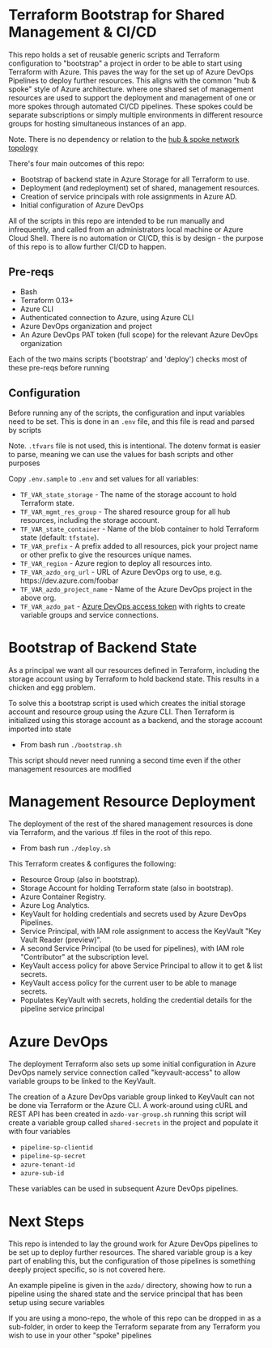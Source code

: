 # Terraform Bootstrap for Shared Management & CI/CD

This repo holds a set of reusable generic scripts and Terraform configuration to "bootstrap" a project in order to be able to start using Terraform with Azure. This paves the way for the set up of Azure DevOps Pipelines to deploy further resources. This aligns with the common "hub & spoke" style of Azure architecture. where one shared set of management resources are used to support the deployment and management of one or more spokes through automated CI/CD pipelines. These spokes could be separate subscriptions or simply multiple environments in different resource groups for hosting simultaneous instances of an app.

Note. There is no dependency or relation to the [hub & spoke network topology](https://docs.microsoft.com/en-us/azure/cloud-adoption-framework/ready/azure-best-practices/hub-spoke-network-topology)

There's four main outcomes of this repo:

- Bootstrap of backend state in Azure Storage for all Terraform to use.
- Deployment (and redeployment) set of shared, management resources.
- Creation of service principals with role assignments in Azure AD.
- Initial configuration of Azure DevOps

All of the scripts in this repo are intended to be run manually and infrequently, and called from an administrators local machine or Azure Cloud Shell. There is no automation or CI/CD, this is by design - the purpose of this repo is to allow further CI/CD to happen.

## Pre-reqs

- Bash
- Terraform 0.13+
- Azure CLI
- Authenticated connection to Azure, using Azure CLI
- Azure DevOps organization and project
- An Azure DevOps PAT token (full scope) for the relevant Azure DevOps organization

Each of the two mains scripts ('bootstrap' and 'deploy') checks most of these pre-reqs before running

## Configuration

Before running any of the scripts, the configuration and input variables need to be set. This is done in an `.env` file, and this file is read and parsed by scripts

Note. `.tfvars` file is not used, this is intentional. The dotenv format is easier to parse, meaning we can use the values for bash scripts and other purposes

Copy `.env.sample` to `.env` and set values for all variables:

- `TF_VAR_state_storage` - The name of the storage account to hold Terraform state.
- `TF_VAR_mgmt_res_group` - The shared resource group for all hub resources, including the storage account.
- `TF_VAR_state_container` - Name of the blob container to hold Terraform state (default: `tfstate`).
- `TF_VAR_prefix` - A prefix added to all resources, pick your project name or other prefix to give the resources unique names.
- `TF_VAR_region` - Azure region to deploy all resources into.
- `TF_VAR_azdo_org_url` - URL of Azure DevOps org to use, e.g. https<span>://dev.azure.com/foobar</span>
- `TF_VAR_azdo_project_name` - Name of the Azure DevOps project in the above org.
- `TF_VAR_azdo_pat` - [Azure DevOps access token](https://docs.microsoft.com/en-us/azure/devops/organizations/accounts/use-personal-access-tokens-to-authenticate?view=azure-devops&tabs=preview-page) with rights to create variable groups and service connections.

# Bootstrap of Backend State

As a principal we want all our resources defined in Terraform, including the storage account using by Terraform to hold backend state. This results in a chicken and egg problem.

To solve this a bootstrap script is used which creates the initial storage account and resource group using the Azure CLI. Then Terraform is initialized using this storage account as a backend, and the storage account imported into state

- From bash run `./bootstrap.sh`

This script should never need running a second time even if the other management resources are modified

# Management Resource Deployment

The deployment of the rest of the shared management resources is done via Terraform, and the various .tf files in the root of this repo.

- From bash run `./deploy.sh`

This Terraform creates & configures the following:

- Resource Group (also in bootstrap).
- Storage Account for holding Terraform state (also in bootstrap).
- Azure Container Registry.
- Azure Log Analytics.
- KeyVault for holding credentials and secrets used by Azure DevOps Pipelines.
- Service Principal, with IAM role assignment to access the KeyVault "Key Vault Reader (preview)".
- A second Service Principal (to be used for pipelines), with IAM role "Contributor" at the subscription level.
- KeyVault access policy for above Service Principal to allow it to get & list secrets.
- KeyVault access policy for the current user to be able to manage secrets.
- Populates KeyVault with secrets, holding the credential details for the pipeline service principal

# Azure DevOps

The deployment Terraform also sets up some initial configuration in Azure DevOps namely service connection called "keyvault-access" to allow variable groups to be linked to the KeyVault.

The creation of a Azure DevOps variable group linked to KeyVault can not be done via Terraform or the Azure CLI. A work-around using cURL and REST API has been created in `azdo-var-group.sh` running this script will create a variable group called `shared-secrets` in the project and populate it with four variables

- `pipeline-sp-clientid`
- `pipeline-sp-secret`
- `azure-tenant-id`
- `azure-sub-id`

These variables can be used in subsequent Azure DevOps pipelines.

# Next Steps

This repo is intended to lay the ground work for Azure DevOps pipelines to be set up to deploy further resources. The shared variable group is a key part of enabling this, but the configuration of those pipelines is something deeply project specific, so is not covered here.

An example pipeline is given in the `azdo/` directory, showing how to run a pipeline using the shared state and the service principal that has been setup using secure variables

If you are using a mono-repo, the whole of this repo can be dropped in as a sub-folder, in order to keep the Terraform separate from any Terraform you wish to use in your other "spoke" pipelines
